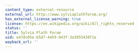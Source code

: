 ```yaml
---
content_type: external-resource
external_url: http://www.sylviaplathforum.org/
has_external_license_warning: true
license: https://en.wikipedia.org/wiki/All_rights_reserved
status: ''
title: Sylvia Plath Forum
uid: e47dc05e-b5d7-4459-943f-3a3955438f1e
wayback_url: ''
---
```


